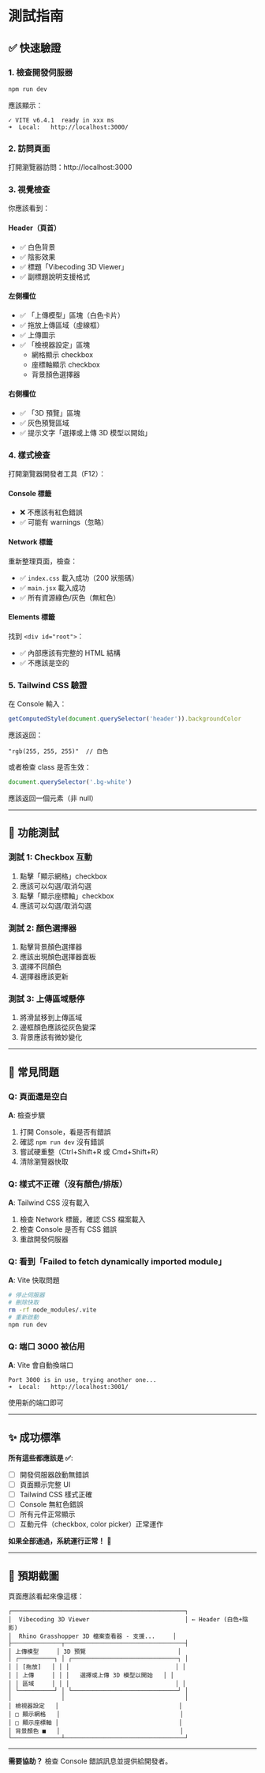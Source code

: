 # 測試指南

## ✅ 快速驗證

### 1. 檢查開發伺服器
```bash
npm run dev
```

應該顯示：
```
✓ VITE v6.4.1  ready in xxx ms
➜  Local:   http://localhost:3000/
```

### 2. 訪問頁面
打開瀏覽器訪問：http://localhost:3000

### 3. 視覺檢查

你應該看到：

#### Header（頁首）
- ✅ 白色背景
- ✅ 陰影效果
- ✅ 標題「Vibecoding 3D Viewer」
- ✅ 副標題說明支援格式

#### 左側欄位
- ✅ 「上傳模型」區塊（白色卡片）
- ✅ 拖放上傳區域（虛線框）
- ✅ 上傳圖示
- ✅ 「檢視器設定」區塊
  - 網格顯示 checkbox
  - 座標軸顯示 checkbox
  - 背景顏色選擇器

#### 右側欄位
- ✅ 「3D 預覽」區塊
- ✅ 灰色預覽區域
- ✅ 提示文字「選擇或上傳 3D 模型以開始」

### 4. 樣式檢查

打開瀏覽器開發者工具（F12）：

#### Console 標籤
- ❌ 不應該有紅色錯誤
- ✅ 可能有 warnings（忽略）

#### Network 標籤
重新整理頁面，檢查：
- ✅ `index.css` 載入成功（200 狀態碼）
- ✅ `main.jsx` 載入成功
- ✅ 所有資源綠色/灰色（無紅色）

#### Elements 標籤
找到 `<div id="root">`：
- ✅ 內部應該有完整的 HTML 結構
- ✅ 不應該是空的

### 5. Tailwind CSS 驗證

在 Console 輸入：
```javascript
getComputedStyle(document.querySelector('header')).backgroundColor
```

應該返回：
```
"rgb(255, 255, 255)"  // 白色
```

或者檢查 class 是否生效：
```javascript
document.querySelector('.bg-white')
```

應該返回一個元素（非 null）

---

## 🧪 功能測試

### 測試 1: Checkbox 互動
1. 點擊「顯示網格」checkbox
2. 應該可以勾選/取消勾選
3. 點擊「顯示座標軸」checkbox
4. 應該可以勾選/取消勾選

### 測試 2: 顏色選擇器
1. 點擊背景顏色選擇器
2. 應該出現顏色選擇器面板
3. 選擇不同顏色
4. 選擇器應該更新

### 測試 3: 上傳區域懸停
1. 將滑鼠移到上傳區域
2. 邊框顏色應該從灰色變深
3. 背景應該有微妙變化

---

## 🐛 常見問題

### Q: 頁面還是空白
**A**: 檢查步驟
1. 打開 Console，看是否有錯誤
2. 確認 `npm run dev` 沒有錯誤
3. 嘗試硬重整（Ctrl+Shift+R 或 Cmd+Shift+R）
4. 清除瀏覽器快取

### Q: 樣式不正確（沒有顏色/排版）
**A**: Tailwind CSS 沒有載入
1. 檢查 Network 標籤，確認 CSS 檔案載入
2. 檢查 Console 是否有 CSS 錯誤
3. 重啟開發伺服器

### Q: 看到「Failed to fetch dynamically imported module」
**A**: Vite 快取問題
```bash
# 停止伺服器
# 刪除快取
rm -rf node_modules/.vite
# 重新啟動
npm run dev
```

### Q: 端口 3000 被佔用
**A**: Vite 會自動換端口
```
Port 3000 is in use, trying another one...
➜  Local:   http://localhost:3001/
```
使用新的端口即可

---

## ✨ 成功標準

**所有這些都應該是 ✅**:

- [ ] 開發伺服器啟動無錯誤
- [ ] 頁面顯示完整 UI
- [ ] Tailwind CSS 樣式正確
- [ ] Console 無紅色錯誤
- [ ] 所有元件正常顯示
- [ ] 互動元件（checkbox, color picker）正常運作

**如果全部通過，系統運行正常！** 🎉

---

## 📸 預期截圖

頁面應該看起來像這樣：

```
┌─────────────────────────────────────────────────┐
│  Vibecoding 3D Viewer                           │ ← Header (白色+陰影)
│  Rhino Grasshopper 3D 檔案查看器 - 支援...     │
├──────────────┬──────────────────────────────────┤
│ 上傳模型     │ 3D 預覽                          │
│ ┌──────────┐ │ ┌──────────────────────────────┐ │
│ │ [拖放]   │ │ │                              │ │
│ │ 上傳     │ │ │   選擇或上傳 3D 模型以開始   │ │
│ │ 區域     │ │ │                              │ │
│ └──────────┘ │ └──────────────────────────────┘ │
│              │                                  │
│ 檢視器設定   │                                  │
│ □ 顯示網格   │                                  │
│ □ 顯示座標軸 │                                  │
│ 背景顏色 ■   │                                  │
└──────────────┴──────────────────────────────────┘
```

---

**需要協助？** 檢查 Console 錯誤訊息並提供給開發者。
